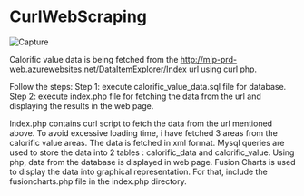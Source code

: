 
# CurlWebScraping


![Capture](https://user-images.githubusercontent.com/64549960/119282857-0c42f200-bc33-11eb-9ed3-ae5d8505cac1.PNG)

Calorific value data is being fetched from the http://mip-prd-web.azurewebsites.net/DataItemExplorer/Index url using curl php.

Follow the steps:
Step 1: execute calorific_value_data.sql file for database.
Step 2: execute index.php file for fetching the data from the url and displaying the results in the web page.

Index.php contains curl script to fetch the data from the url mentioned above. To avoid excessive loading time, i have fetched 3 areas from the calorific value areas.
The data is fetched in xml format.
Mysql queries are used to store the data into 2 tables : calorific_data and calorific_value.
Using php, data from the database is displayed in web page.
Fusion Charts is used to display the data into graphical representation. For that, include the fusioncharts.php file in the index.php directory. 
